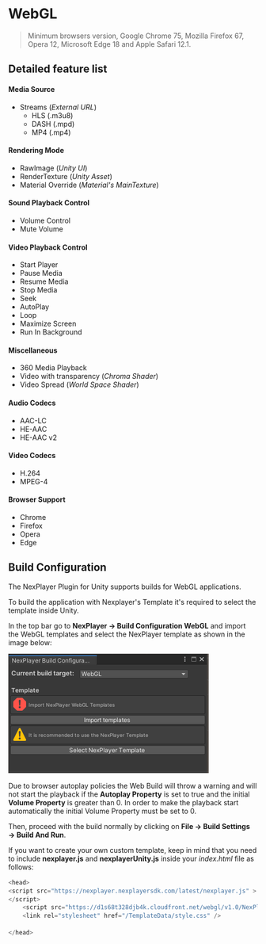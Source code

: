 # WebGL

> Minimum browsers version, Google Chrome 75, Mozilla Firefox 67, Opera 12, Microsoft Edge 18 and Apple Safari 12.1.

## Detailed feature list
#### Media Source
- Streams (*External URL*)
	- HLS (.m3u8)
	- DASH (.mpd)
	- MP4 (.mp4)

#### Rendering Mode  
- RawImage (*Unity UI*)	
- RenderTexture (*Unity Asset*)
- Material Override (*Material's MainTexture*)

#### Sound Playback Control
- Volume Control
- Mute Volume

#### Video Playback Control
- Start Player
- Pause Media
- Resume Media
- Stop Media
- Seek
- AutoPlay
- Loop
- Maximize Screen
- Run In Background

#### Miscellaneous
- 360 Media Playback
- Video with transparency (*Chroma Shader*)
- Video Spread (*World Space Shader*)

#### Audio Codecs
- AAC-LC 
- HE-AAC
- HE-AAC v2

#### Video Codecs
- H.264
- MPEG-4

#### Browser Support
- Chrome
- Firefox
- Opera
- Edge

## Build Configuration
The NexPlayer  Plugin for Unity supports builds for WebGL applications.

To build the application with Nexplayer's Template it's required to select the template inside Unity.

In the top bar go to **NexPlayer → Build Configuration WebGL** and import the WebGL templates and select the NexPlayer  template as shown in the image below:

![](../assets/platforms/web1.png)

Due to browser autoplay policies the Web Build will throw a warning and will not start the playback if the **Autoplay Property** is set to true and the initial **Volume Property** is greater than 0.
In order to make the playback start automatically the initial Volume Property must be set to 0.

Then, proceed with the build normally by clicking on **File → Build Settings → Build And Run**.

If you want to create your own custom template, keep in mind that you need to include **nexplayer.js** and **nexplayerUnity.js** inside your *index.html* file as follows:
```csharp
<head>
<script src="https://nexplayer.nexplayersdk.com/latest/nexplayer.js" >
</script>
    <script src="https://d1s68t328djb4k.cloudfront.net/webgl/v1.0/NexPlayerUnity.js" ></script>
    <link rel="stylesheet" href="/TemplateData/style.css" />

</head>
```